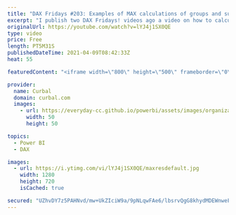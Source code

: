 ```yaml
---
title: "DAX Fridays #203: Examples of MAX calculations of groups and subgroups"
excerpt: "I publish two DAX Fridays! videos ago a video on how to calculate the MAX of a measure and you had more questions about max calculations, so lets do some more MAX exercises here.  MAX of a measure:  https://www.youtube.com/watch?v=DAvzV-4Li7A&ab_channel=Curbal  Stackoverflow example: https://stackoverflow.com/questions/18247119/powerpivot-dax-identify-max-min-value-per-group"
originalUrl: https://youtube.com/watch?v=lYJ4j1SX0QE
type: video
price: Free
length: PT5M31S
publishedDateTime: 2021-04-09T08:42:33Z
heat: 55

featuredContent: "<iframe width=\"800\" height=\"500\" frameborder=\"0\" src=\"https://www.youtube.com/embed/lYJ4j1SX0QE\" allow=\"accelerometer; autoplay; encrypted-media; gyroscope; picture-in-picture\" allowfullscreen></iframe>"

provider:
  name: Curbal
  domain: curbal.com
  images:
    - url: https://everyday-cc.github.io/powerbi/assets/images/organizations/curbal.com-50x50.jpg
      width: 50
      height: 50

topics:
  - Power BI
  - DAX

images:
  - url: https://i.ytimg.com/vi/lYJ4j1SX0QE/maxresdefault.jpg
    width: 1280
    height: 720
    isCached: true

secured: "UZhvDY7z5PAHNvd/mw+UkZIciW9a/9pNLqwFAe6/lbsrvQgG8khydMDEWnweF8Q/LNxtg7X/1M24nztNBZuC/1W2sOCOm6SpgTF0fmRWUHj/cdBETMukqcklOxC7fykV7wTny0uiz+1oK75FTBKdbCwFzWTeC3XmGluBhAnC7CEpth4Xgh4GchtvYwHEWNnLzTXrSE7128dK0ltmrBKP9st6Xr9C+PTpuHDoossEoSnQGOgao+bVw0u28zcwVzttXW9MGC7X5olPnNryVYW5dKFywlQdftPHMB7bWEjb8nmCEh25UmwMp/tgWdKyFlr7XoMt9yaUvnARnDkr+R+6GvvSUaYcbOQ4aCvlN1SFSO+Qkup5FDs2+3dSdXk9jDzjSpcuykZFbQnhOUmN8HPhW+/IOTy0wUReuLWiPvSqSpI=;uUK3wMPz2/U3ZUYA03xYTg=="
---
```


